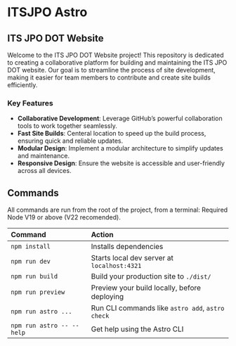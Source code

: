 # ITSJPO Astro

## ITS JPO DOT Website

Welcome to the ITS JPO DOT Website project! This repository is dedicated to creating a collaborative platform for building and maintaining the ITS JPO DOT website. Our goal is to streamline the process of site development, making it easier for team members to contribute and create site builds efficiently.

### Key Features

- **Collaborative Development**: Leverage GitHub’s powerful collaboration tools to work together seamlessly.
- **Fast Site Builds**: Centeral location to speed up the build process, ensuring quick and reliable updates.
- **Modular Design**: Implement a modular architecture to simplify updates and maintenance.
- **Responsive Design**: Ensure the website is accessible and user-friendly across all devices.

## Commands

All commands are run from the root of the project, from a terminal:
Required Node V19 or above (V22 recomended).

| Command                   | Action                                           |
| :------------------------ | :----------------------------------------------- |
| `npm install`             | Installs dependencies                            |
| `npm run dev`             | Starts local dev server at `localhost:4321`      |
| `npm run build`           | Build your production site to `./dist/`          |
| `npm run preview`         | Preview your build locally, before deploying     |
| `npm run astro ...`       | Run CLI commands like `astro add`, `astro check` |
| `npm run astro -- --help` | Get help using the Astro CLI                     |



